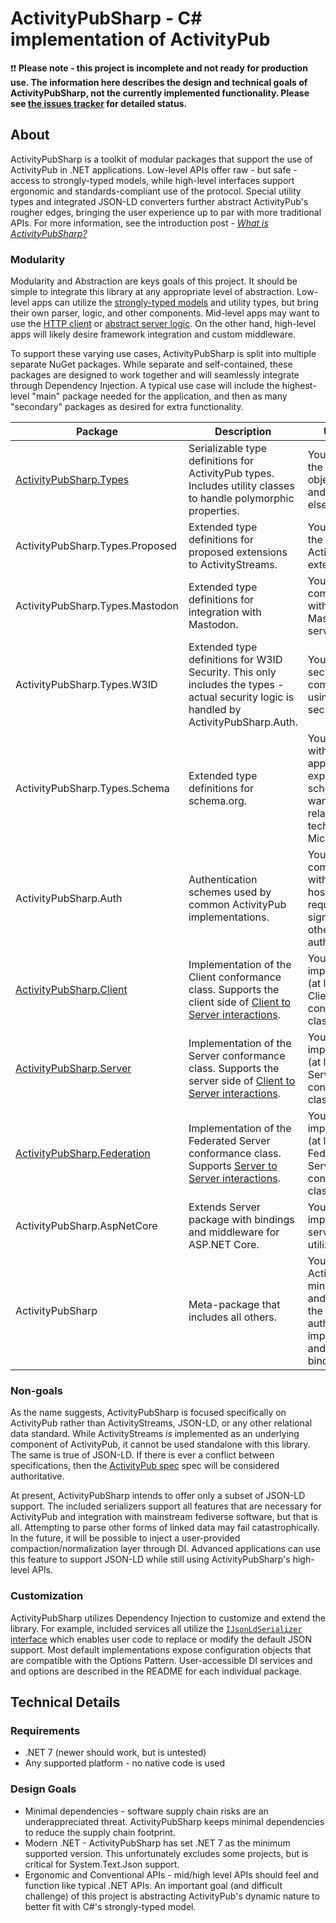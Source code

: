 ﻿# ActivityPubSharp - C# implementation of ActivityPub

❗❗ **Please note - this project is incomplete and not ready for production use.
The information here describes the design and technical goals of ActivityPubSharp, not the currently implemented functionality.
Please see [the issues tracker](https://github.com/warriordog/ActivityPubSharp/issues) for detailed status.**

## About
ActivityPubSharp is a toolkit of modular packages that support the use of ActivityPub in .NET applications.
Low-level APIs offer raw - but safe - access to strongly-typed models, while high-level interfaces support ergonomic and standards-compliant use of the protocol.
Special utility types and integrated JSON-LD converters further abstract ActivityPub's rougher edges, bringing the user experience up to par with more traditional APIs.
For more information, see the introduction post - [*What is ActivityPubSharp?*](https://github.com/warriordog/ActivityPubSharp/discussions/63)

### Modularity
Modularity and Abstraction are keys goals of this project.
It should be simple to integrate this library at any appropriate level of abstraction.
Low-level apps can utilize the [strongly-typed models](ActivityPub.Types) and utility types, but bring their own parser, logic, and other components.
Mid-level apps may want to use the [HTTP client](ActivityPub.Client) or [abstract server logic](ActivityPub.Server).
On the other hand, high-level apps will likely desire framework integration and custom middleware.

To support these varying use cases, ActivityPubSharp is split into multiple separate NuGet packages.
While separate and self-contained, these packages are designed to work together and will seamlessly integrate through Dependency Injection.
A typical use case will include the highest-level "main" package needed for the application, and then as many "secondary" packages as desired for extra functionality.

| Package                                                  | Description                                                                                                                                                                    | Use Case                                                                                                                      |
|----------------------------------------------------------|--------------------------------------------------------------------------------------------------------------------------------------------------------------------------------|-------------------------------------------------------------------------------------------------------------------------------|
| [ActivityPubSharp.Types](ActivityPub.Types)              | Serializable type definitions for ActivityPub types. Includes utility classes to handle polymorphic properties.                                                                | You only need the ActivityPub object types, and nothing else.                                                                 |
| ActivityPubSharp.Types.Proposed                          | Extended type definitions for proposed extensions to ActivityStreams.                                                                                                          | You need to use the unreleased ActivityStreams extensions.                                                                    |
| ActivityPubSharp.Types.Mastodon                          | Extended type definitions for integration with Mastodon.                                                                                                                       | You are communicating with a Mastodon server.                                                                                 |
| ActivityPubSharp.Types.W3ID                              | Extended type definitions for W3ID Security. This only includes the types - actual security logic is handled by ActivityPubSharp.Auth.                                         | You need to secure communications using W3ID security.                                                                        |
| ActivityPubSharp.Types.Schema                            | Extended type definitions for schema.org.                                                                                                                                      | You integrate with an application that expects a schema, or you want to use a related technology like Microdata.              |
| ActivityPubSharp.Auth                                    | Authentication schemes used by common ActivityPub implementations.                                                                                                             | You will communicate with an external host which requires signatures or other authentication.                                 |
| [ActivityPubSharp.Client](ActivityPub.Client)            | Implementation of the Client conformance class. Supports the client side of [Client to Server interactions](https://www.w3.org/TR/activitypub/#client-to-server-interactions). | You are implementing (at least) the Client conformance class.                                                                 |
| [ActivityPubSharp.Server](ActivityPub.Server)            | Implementation of the Server conformance class. Supports the server side of [Client to Server interactions](https://www.w3.org/TR/activitypub/#client-to-server-interactions). | You are implementing (at least) the Server conformance class.                                                                 |
| [ActivityPubSharp.Federation](ActivityPub.Federation)    | Implementation of the Federated Server conformance class. Supports [Server to Server interactions](https://www.w3.org/TR/activitypub/#server-to-server-interactions).          | You are implementing (at least) the Federated Server conformance class.                                                       |
| ActivityPubSharp.AspNetCore                              | Extends Server package with bindings and middleware for ASP.NET Core.                                                                                                          | You are implementing a server that will utilize ASP.NET.                                                                      |
| ActivityPubSharp                                         | Meta-package that includes all others.                                                                                                                                         | You want ActivityPub with minimal effort, and can accept the library authors' default implementations and 3rd-party bindings. |

### Non-goals
As the name suggests, ActivityPubSharp is focused specifically on ActivityPub rather than ActivityStreams, JSON-LD, or any other relational data standard.
While ActivityStreams *is* implemented as an underlying component of ActivityPub, it cannot be used standalone with this library.
The same is true of JSON-LD.
If there is ever a conflict between specifications, then the [ActivityPub spec](https://www.w3.org/TR/activitypub/) spec will be considered authoritative.

At present, ActivityPubSharp intends to offer only a subset of JSON-LD support.
The included serializers support all features that are necessary for ActivityPub and integration with mainstream fediverse software, but that is all.
Attempting to parse other forms of linked data may fail catastrophically.
In the future, it will be possible to inject a user-provided compaction/normalization layer through DI.
Advanced applications can use this feature to support JSON-LD while still using ActivityPubSharp's high-level APIs.

### Customization
ActivityPubSharp utilizes Dependency Injection to customize and extend the library.
For example, included services all utilize the [`IJsonLdSerializer` interface](ActivityPub.Types/Conversion/JsonLdSerializer.cs) which enables user code to replace or modify the default JSON support.
Most default implementations expose configuration objects that are compatible with the Options Pattern.
User-accessible DI services and and options are described in the README for each individual package.

## Technical Details

### Requirements
* .NET 7 (newer should work, but is untested)
* Any supported platform - no native code is used

### Design Goals
* Minimal dependencies - software supply chain risks are an underappreciated threat. ActivityPubSharp keeps minimal dependencies to reduce the supply chain footprint.
* Modern .NET - ActivityPubSharp has set .NET 7 as the minimum supported version. This unfortunately excludes some projects, but is critical for System.Text.Json support.
* Ergonomic and Conventional APIs - mid/high level APIs should feel and function like typical .NET APIs. An important goal (and difficult challenge) of this project is abstracting ActivityPub's dynamic nature to better fit with C#'s strongly-typed model.
